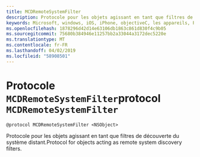 ```yaml
---
title: MCDRemoteSystemFilter
description: Protocole pour les objets agissant en tant que filtres de découverte du système distant.
keywords: Microsoft, windows, iOS, iPhone, objectiveC, les appareils, Project Rome connectés
ms.openlocfilehash: 1878296d42d14e63106db1863c861d830f4c9b05
ms.sourcegitcommit: 75680b384946e11257bb2a33044a3172dec5220e
ms.translationtype: MT
ms.contentlocale: fr-FR
ms.lasthandoff: 04/02/2019
ms.locfileid: "58908501"
---
```

# <a name="protocol-mcdremotesystemfilter"></a><span data-ttu-id="e408b-104">Protocole `MCDRemoteSystemFilter`</span><span class="sxs-lookup"><span data-stu-id="e408b-104">protocol `MCDRemoteSystemFilter`</span></span>

```
@protocol MCDRemoteSystemFilter <NSObject>
```

<span data-ttu-id="e408b-105">Protocole pour les objets agissant en tant que filtres de découverte du système distant.</span><span class="sxs-lookup"><span data-stu-id="e408b-105">Protocol for objects acting as remote system discovery filters.</span></span>
